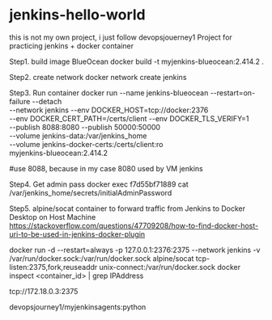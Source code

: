 # jenkins-hello-world
this is not my own project, i just follow devopsjouerney1
Project for practicing jenkins + docker container

Step1. build image BlueOcean 
docker build -t myjenkins-blueocean:2.414.2 .


Step2. create network
docker network create jenkins

Step3. Run container
docker run --name jenkins-blueocean --restart=on-failure --detach \
  --network jenkins --env DOCKER_HOST=tcp://docker:2376 \
  --env DOCKER_CERT_PATH=/certs/client --env DOCKER_TLS_VERIFY=1 \
  --publish 8088:8080 --publish 50000:50000 \
  --volume jenkins-data:/var/jenkins_home \
  --volume jenkins-docker-certs:/certs/client:ro \
  myjenkins-blueocean:2.414.2


#use 8088, because in my case 8080 used by VM jenkins


Step4. Get admin pass
 docker exec f7d55bf71889 cat /var/jenkins_home/secrets/initialAdminPassword


Step5. alpine/socat container to forward traffic from Jenkins to Docker Desktop on Host Machine
https://stackoverflow.com/questions/47709208/how-to-find-docker-host-uri-to-be-used-in-jenkins-docker-plugin


docker run -d --restart=always -p 127.0.0.1:2376:2375 --network jenkins -v /var/run/docker.sock:/var/run/docker.sock alpine/socat tcp-listen:2375,fork,reuseaddr unix-connect:/var/run/docker.sock
docker inspect <container_id> | grep IPAddress


tcp://172.18.0.3:2375

devopsjourney1/myjenkinsagents:python
 
